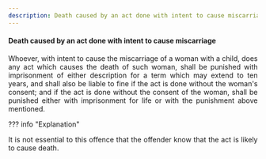 ```yaml
---
description: Death caused by an act done with intent to cause miscarriage
---
```


#### Death caused by an act done with intent to cause miscarriage
<div style="text-align: justify">

Whoever, with intent to cause the miscarriage of a woman with a child, does any act which causes the death of such woman, shall be punished with imprisonment of either description for a term which may extend to ten years, and shall also be liable to fine if the act is done without the woman's consent; and if the act is done without the consent of the woman, shall be punished either with imprisonment for life or with the punishment above mentioned.

</div>

??? info "Explanation"
    <div style="text-align: justify"> It is not essential to this offence that the offender know that the act is likely to cause death.
